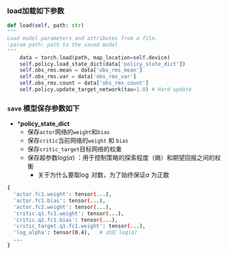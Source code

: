 ### load加载如下参数
```python
def load(self, path: str)
"""
Load model parameters and attributes from a file.
:param path: path to the saved model
"""
	data = torch.load(path, map_location=self.device)
	self.policy.load_state_dict(data['policy_state_dict'])
	self.obs_rms.mean = data['obs_rms_mean']
	self.obs_rms.var = data['obs_rms_var']
	self.obs_rms.count = data['obs_rms_count']
	self.policy.update_target_network(tau=1.0) # Hard update
```

### `save`  模型保存参数如下
*  ***policy_state_dict** 
     * 保存`actor`网络的`weight`和`bias`
     * 保存`critic`当前网络的`weight` 和 `bias`
     * 保存`critic_target`目标网络的权重
     * 保存超参数$log({\alpha})$   ：用于控制策略的探索程度（熵）和期望回报之间的权衡
         * 关于为什么要取$\log$ 对数，为了始终保证$\alpha$ 为正数 
```bash
{
  'actor.fc1.weight': tensor(...),
  'actor.fc1.bias': tensor(...),
  'actor.fc2.weight': tensor(...),
  'critic.q1.fc1.weight': tensor(...),
  'critic.q2.fc1.bias': tensor(...),
  'critic_target.q1.fc1.weight': tensor(...),
  'log_alpha': tensor(0.4),   # 对应 log(α)
  ...
}
```